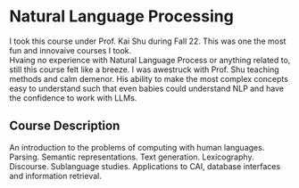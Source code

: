 # Natural Language Processing
I took this course under Prof. Kai Shu during Fall 22. This was one the most fun and innovaive courses I took. <br>
Hvaing no experience with Natural Language Process or anything related to, still this course felt like a breeze. I was awestruck with Prof. Shu teaching methods and calm demenor. 
His ability to make the most complex concepts easy to understand such that even babies could understand NLP and have the confidence to work with LLMs.

## Course Description
An introduction to the problems of computing with human languages. Parsing. Semantic representations. Text generation. Lexicography. Discourse. Sublanguage studies. Applications to CAI, database interfaces and information retrieval.
